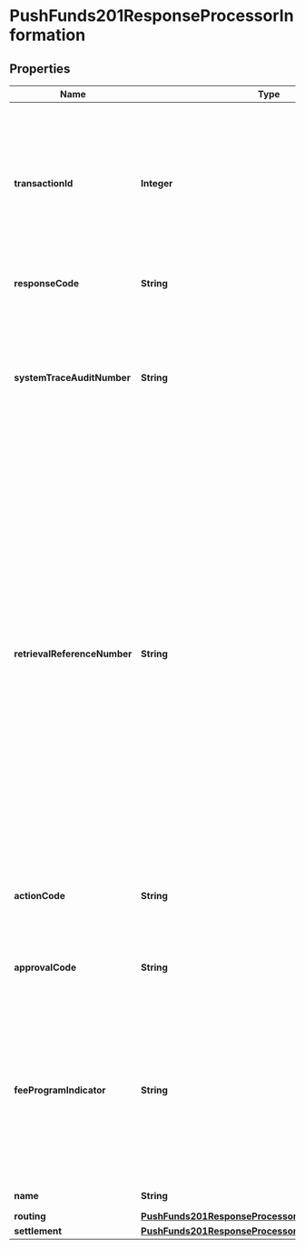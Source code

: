
# PushFunds201ResponseProcessorInformation

## Properties
Name | Type | Description | Notes
------------ | ------------- | ------------- | -------------
**transactionId** | **Integer** | Network transaction identifier (TID). This value can be used to identify a specific transaction when you are discussing the transaction with your processor.  |  [optional]
**responseCode** | **String** | Transaction status from the processor.  |  [optional]
**systemTraceAuditNumber** | **String** | This field is returned by authorization and incremental authorization services. System trace number that must be printed on the customer&#39;s receipt.  |  [optional]
**retrievalReferenceNumber** | **String** | This field contains a number that is used with other data elements as a key to identify and track all messages related to a given cardholder transaction; that is, to a given transaction set.  Recommended format: ydddhhnnnnnn  Positions 1-4: The yddd equivalent of the date, where y &#x3D; 0-9 and ddd &#x3D; 001 – 366. Positions 5-12: A unique identification number generated by the merchant or assigned by Cybersource.  |  [optional]
**actionCode** | **String** | The results of the transaction request  Note: The VisaNet Response Code for the transaction  |  [optional]
**approvalCode** | **String** | Issuer-generated approval code for the transaction.  |  [optional]
**feeProgramIndicator** | **String** | This field identifies the interchange fee program applicable to each financial transaction. Fee program indicator (FPI) values correspond to the fee descriptor and rate for each existing fee program.  |  [optional]
**name** | **String** | Name of the processor.  |  [optional]
**routing** | [**PushFunds201ResponseProcessorInformationRouting**](PushFunds201ResponseProcessorInformationRouting.md) |  |  [optional]
**settlement** | [**PushFunds201ResponseProcessorInformationSettlement**](PushFunds201ResponseProcessorInformationSettlement.md) |  |  [optional]



